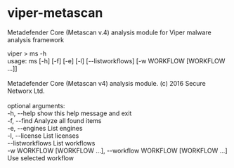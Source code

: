 # viper-metascan
Metadefender Core (Metascan v.4) analysis module for Viper malware analysis framework

viper > ms -h<br/>
usage: ms [-h] [-f] [-e] [-l] [--listworkflows] [-w WORKFLOW [WORKFLOW ...]]<br/>
<br/>
Metadefender Core (Metascan v4) analysis module. (c) 2016 Secure Networx Ltd.<br/>
<br/>
optional arguments:<br/>
  -h, --help            show this help message and exit<br/>
  -f, --find            Analyze all found items<br/>
  -e, --engines         List engines<br/>
  -l, --license         List licenses<br/>
  --listworkflows       List workflows<br/>
  -w WORKFLOW [WORKFLOW ...], --workflow WORKFLOW [WORKFLOW ...]<br/>
                        Use selected workflow<br/>

